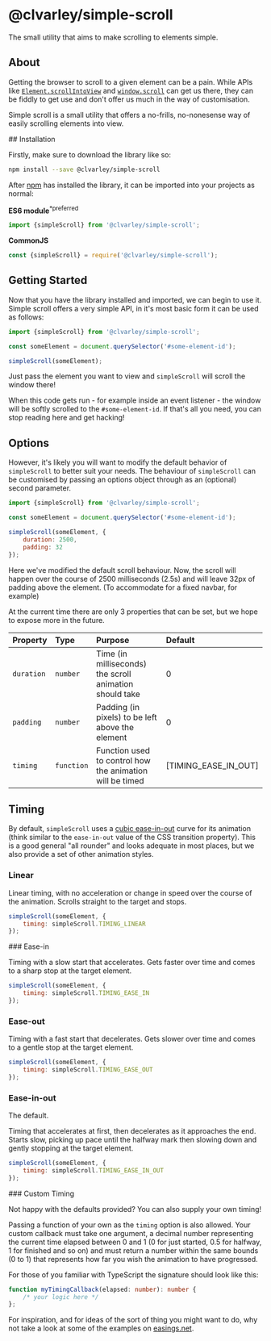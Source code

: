 # @clvarley/simple-scroll

The small utility that aims to make scrolling to elements simple.

## About

Getting the browser to scroll to a given element can be a pain. While APIs like
[`Element.scrollIntoView`](https://developer.mozilla.org/en-US/docs/Web/API/Element/scrollIntoView)
and [`window.scroll`](https://developer.mozilla.org/en-US/docs/Web/API/Window/scroll)
can get us there, they can be fiddly to get use and don't offer us much in the
way of customisation.

Simple scroll is a small utility that offers a no-frills, no-nonesense way of
easily scrolling elements into view.

## Installation

Firstly, make sure to download the library like so:

```sh
npm install --save @clvarley/simple-scroll
```

After [npm](https://www.npmjs.com/) has installed the library, it can be
imported into your projects as normal:

**ES6 module**<sup>*preferred</sup>

```js
import {simpleScroll} from '@clvarley/simple-scroll';
```

**CommonJS**

```js
const {simpleScroll} = require('@clvarley/simple-scroll');
```

## Getting Started

Now that you have the library installed and imported, we can begin to use it.
Simple scroll offers a very simple API, in it's most basic form it can be used
as follows:

```js
import {simpleScroll} from '@clvarley/simple-scroll';

const someElement = document.querySelector('#some-element-id');

simpleScroll(someElement);
```

Just pass the element you want to view and `simpleScroll` will scroll the window
there!

When this code gets run - for example inside an event listener - the window will
be softly scrolled to the `#some-element-id`. If that's all you need, you can
stop reading here and get hacking!

## Options

However, it's likely you will want to modify the default behavior of
`simpleScroll` to better suit your needs. The behaviour of `simpleScroll` can be
customised by passing an options object through as an (optional) second
parameter.

```js
import {simpleScroll} from '@clvarley/simple-scroll';

const someElement = document.querySelector('#some-element-id');

simpleScroll(someElement, {
    duration: 2500,
    padding: 32
});
```

Here we've modified the default scroll behaviour. Now, the scroll will happen
over the course of 2500 milliseconds (2.5s) and will leave 32px of padding above
the element. (To accommodate for a fixed navbar, for example)

At the current time there are only 3 properties that can be set, but we hope to
expose more in the future.

| Property | Type | Purpose | Default |
| :------- | :--- | :------ | :------ |
| `duration` | `number` | Time (in milliseconds) the scroll animation should take | 0 |
| `padding` | `number` | Padding (in pixels) to be left above the element | 0 |
| `timing` | `function` | Function used to control how the animation will be timed | [TIMING_EASE_IN_OUT] |

## Timing

By default, `simpleScroll` uses a [cubic ease-in-out](https://easings.net/#easeInOutCubic)
curve for its animation (think similar to the `ease-in-out` value of the CSS
transition property). This is a good general "all rounder" and looks adequate in
most places, but we also provide a set of other animation styles.

### Linear

Linear timing, with no acceleration or change in speed over the course of
the animation. Scrolls straight to the target and stops.

```js
simpleScroll(someElement, {
    timing: simpleScroll.TIMING_LINEAR
});
```

### Ease-in

Timing with a slow start that accelerates. Gets faster over time and comes to
a sharp stop at the target element.

```js
simpleScroll(someElement, {
    timing: simpleScroll.TIMING_EASE_IN
});
```

### Ease-out

Timing with a fast start that decelerates. Gets slower over time and comes to a
gentle stop at the target element.

```js
simpleScroll(someElement, {
    timing: simpleScroll.TIMING_EASE_OUT
});
```

### Ease-in-out

The default.

Timing that accelerates at first, then decelerates as it approaches the end.
Starts slow, picking up pace until the halfway mark then slowing down and gently
stopping at the target element.

```js
simpleScroll(someElement, {
    timing: simpleScroll.TIMING_EASE_IN_OUT
});
```

### Custom Timing

Not happy with the defaults provided? You can also supply your own timing!

Passing a function of your own as the `timing` option is also allowed. Your
custom callback must take one argument, a decimal number representing the
current time elapsed between 0 and 1 (0 for just started, 0.5 for halfway, 1
for finished and so on) and must return a number within the same bounds (0 to 1)
that represents how far you wish the animation to have progressed.

For those of you familiar with TypeScript the signature should look like this:

```ts
function myTimingCallback(elapsed: number): number {
    /* your logic here */
};
```

For inspiration, and for ideas of the sort of thing you might want to do, why
not take a look at some of the examples on [easings.net](https://easings.net/).
